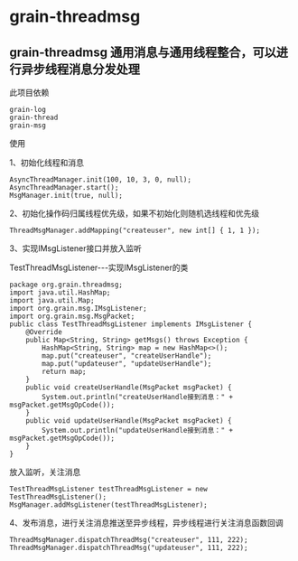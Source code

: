 # grain-threadmsg

## grain-threadmsg 通用消息与通用线程整合，可以进行异步线程消息分发处理


此项目依赖

	grain-log
	grain-thread
	grain-msg

使用

1、初始化线程和消息

	AsyncThreadManager.init(100, 10, 3, 0, null);
	AsyncThreadManager.start();
	MsgManager.init(true, null);
	
2、初始化操作码归属线程优先级，如果不初始化则随机选线程和优先级

	ThreadMsgManager.addMapping("createuser", new int[] { 1, 1 });
	
3、实现IMsgListener接口并放入监听

TestThreadMsgListener---实现IMsgListener的类

	package org.grain.threadmsg;
	import java.util.HashMap;
	import java.util.Map;
	import org.grain.msg.IMsgListener;
	import org.grain.msg.MsgPacket;
	public class TestThreadMsgListener implements IMsgListener {
		@Override
		public Map<String, String> getMsgs() throws Exception {
			HashMap<String, String> map = new HashMap<>();
			map.put("createuser", "createUserHandle");
			map.put("updateuser", "updateUserHandle");
			return map;
		}
		public void createUserHandle(MsgPacket msgPacket) {
			System.out.println("createUserHandle接到消息：" + msgPacket.getMsgOpCode());
		}
		public void updateUserHandle(MsgPacket msgPacket) {
			System.out.println("updateUserHandle接到消息：" + msgPacket.getMsgOpCode());
		}
	}


放入监听，关注消息

	TestThreadMsgListener testThreadMsgListener = new TestThreadMsgListener();
	MsgManager.addMsgListener(testThreadMsgListener);
	
4、发布消息，进行关注消息推送至异步线程，异步线程进行关注消息函数回调

	ThreadMsgManager.dispatchThreadMsg("createuser", 111, 222);
	ThreadMsgManager.dispatchThreadMsg("updateuser", 111, 222);

	